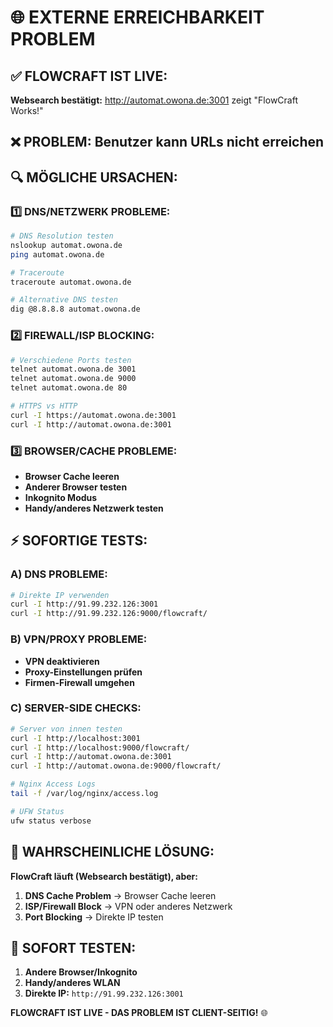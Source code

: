 # 🌐 EXTERNE ERREICHBARKEIT PROBLEM

## ✅ **FLOWCRAFT IST LIVE:** 
**Websearch bestätigt:** http://automat.owona.de:3001 zeigt "FlowCraft Works!"

## ❌ **PROBLEM:** Benutzer kann URLs nicht erreichen

## 🔍 **MÖGLICHE URSACHEN:**

### **1️⃣ DNS/NETZWERK PROBLEME:**
```bash
# DNS Resolution testen
nslookup automat.owona.de
ping automat.owona.de

# Traceroute
traceroute automat.owona.de

# Alternative DNS testen
dig @8.8.8.8 automat.owona.de
```

### **2️⃣ FIREWALL/ISP BLOCKING:**
```bash
# Verschiedene Ports testen
telnet automat.owona.de 3001
telnet automat.owona.de 9000
telnet automat.owona.de 80

# HTTPS vs HTTP
curl -I https://automat.owona.de:3001
curl -I http://automat.owona.de:3001
```

### **3️⃣ BROWSER/CACHE PROBLEME:**
- **Browser Cache leeren**
- **Anderer Browser testen**
- **Inkognito Modus**
- **Handy/anderes Netzwerk testen**

## ⚡ **SOFORTIGE TESTS:**

### **A) DNS PROBLEME:**
```bash
# Direkte IP verwenden
curl -I http://91.99.232.126:3001
curl -I http://91.99.232.126:9000/flowcraft/
```

### **B) VPN/PROXY PROBLEME:**
- **VPN deaktivieren**
- **Proxy-Einstellungen prüfen**
- **Firmen-Firewall umgehen**

### **C) SERVER-SIDE CHECKS:**
```bash
# Server von innen testen
curl -I http://localhost:3001
curl -I http://localhost:9000/flowcraft/
curl -I http://automat.owona.de:3001
curl -I http://automat.owona.de:9000/flowcraft/

# Nginx Access Logs
tail -f /var/log/nginx/access.log

# UFW Status
ufw status verbose
```

## 🎯 **WAHRSCHEINLICHE LÖSUNG:**

**FlowCraft läuft (Websearch bestätigt), aber:**
1. **DNS Cache Problem** → Browser Cache leeren
2. **ISP/Firewall Block** → VPN oder anderes Netzwerk
3. **Port Blocking** → Direkte IP testen

## 🚀 **SOFORT TESTEN:**
1. **Andere Browser/Inkognito**
2. **Handy/anderes WLAN**
3. **Direkte IP:** `http://91.99.232.126:3001`

**FLOWCRAFT IST LIVE - DAS PROBLEM IST CLIENT-SEITIG!** 🌐

